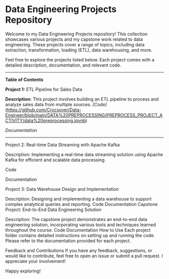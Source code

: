 # Data Engineering Projects Repository
Welcome to my Data Engineering Projects repository! This collection showcases various projects and my capstone work related to data engineering. These projects cover a range of topics, including data extraction, transformation, loading (ETL), data warehousing, and more.

Feel free to explore the projects listed below. Each project comes with a detailed description, documentation, and relevant code.
___________________________________________________________________________________________________________________________
**Table of Contents**

**Project 1:** ETL Pipeline for Sales Data

**Description:** This project involves building an ETL pipeline to process and analyze sales data from multiple sources.
_[Code]_(https://github.com/Crocsover/Data-Engineer/blob/main/DATA%20PREPROCESSING/PREPROCESS_PROJECT_ACTIVITY/data%20preprocessing.ipynb)

_Documentation_
____________________________________________________________________________________________________________________________
Project 2: Real-time Data Streaming with Apache Kafka

Description: Implementing a real-time data streaming solution using Apache Kafka for efficient and scalable data processing.

Code

Documentation

Project 3: Data Warehouse Design and Implementation

Description: Designing and implementing a data warehouse to support complex analytical queries and reporting.
Code
Documentation
Capstone Project: End-to-End Data Engineering Solution

Description: The capstone project demonstrates an end-to-end data engineering solution, incorporating various tools and techniques learned throughout the course.
Code
Documentation
How to Use
Each project folder contains detailed instructions on setting up and running the code. Please refer to the documentation provided for each project.

Feedback and Contributions
If you have any feedback, suggestions, or would like to contribute, feel free to open an issue or submit a pull request. I appreciate your involvement!

Happy exploring!
